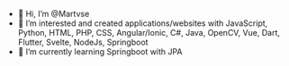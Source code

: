 - 👋 Hi, I’m @Martvse
- 👀 I’m interested and created applications/websites with JavaScript, Python, HTML, PHP, CSS, Angular/Ionic, C#, Java, OpenCV, Vue, Dart, Flutter, Svelte, NodeJs, Springboot
- 🌱 I’m currently learning Springboot with JPA

<!---
Martvse/Martvse is a ✨ special ✨ repository because its `README.md` (this file) appears on your GitHub profile.
You can click the Preview link to take a look at your changes.
--->
